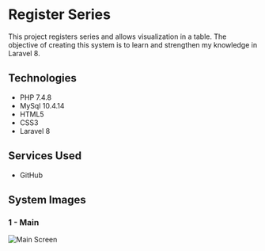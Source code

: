 # Register Series

This project registers series and allows visualization in a table.
The objective of creating this system is to learn and strengthen my knowledge in Laravel 8.

## Technologies

* PHP 7.4.8
* MySql 10.4.14
* HTML5
* CSS3
* Laravel 8

## Services Used

* GitHub

## System Images

### 1 - Main
![Main Screen](https://github.com/LucasLBB/Controle-Gastos/blob/master/readme-images/main.PNG)


